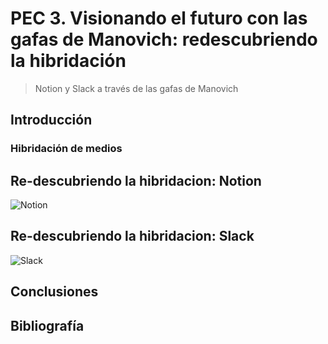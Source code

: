 #  PEC 3. Visionando el futuro con las gafas de Manovich: redescubriendo la hibridación
 > Notion y Slack a través de las gafas de Manovich

## Introducción

### Hibridación de medios

## Re-descubriendo la hibridacion: Notion
![Notion](https://i0.wp.com/get.site/wp-content/uploads/2021/10/notion-logo.png?ssl=1) 

## Re-descubriendo la hibridacion: Slack
![Slack](https://upload.wikimedia.org/wikipedia/commons/thumb/b/b9/Slack_Technologies_Logo.svg/498px-Slack_Technologies_Logo.svg.png) 


## Conclusiones

## Bibliografía
